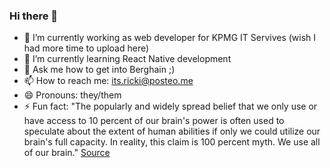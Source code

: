 ### Hi there 👋

- 🔭 I’m currently working as web developer for KPMG IT Servives (wish I had more time to upload here)
- 🌱 I’m currently learning React Native development
- 💬 Ask me how to get into Berghain ;)
- 📫 How to reach me: its.ricki@posteo.me
- 😄 Pronouns: they/them
- ⚡ Fun fact: "The popularly and widely spread belief that we only use or have access to 10 percent of our brain's power is often used to speculate about the extent of human abilities if only we could utilize our brain's full capacity. In reality, this claim is 100 percent myth. We use all of our brain." [Source](https://www.verywellmind.com/10-percent-of-brain-myth-2794882 "https://www.verywellmind.com/10-percent-of-brain-myth-2794882")
<!--
**mtric/mtric** is a ✨ _special_ ✨ repository because its `README.md` (this file) appears on your GitHub profile.

Here are some ideas to get you started:

- 🔭 I’m currently working on my bachelors thesis
- 🌱 I’m currently learning SwiftUI
- 👯 I’m looking to collaborate on ...
- 🤔 I’m looking for help with ...
- 💬 Ask me about ...
- 📫 How to reach me: ...
- 😄 Pronouns: ...
- ⚡ Fun fact: ...
-->
